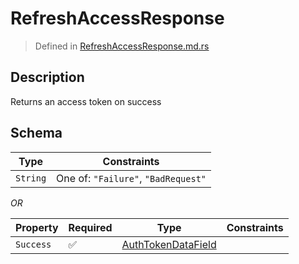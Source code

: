 # RefreshAccessResponse
> Defined in [RefreshAccessResponse.md.rs](../../../../../interface/src/interface/routes/auth/refresh_access.rs)

## Description
Returns an access token on success

## Schema

| Type | Constraints |
| --- | --- |
| `String` | One of: `"Failure"`, `"BadRequest"` |

*OR*

| Property | Required | Type | Constraints |
| --- | --- | --- | --- |
| `Success` | ✅ | [AuthTokenDataField](../../../fields/auth_token/AuthTokenDataField.md) |     | 



